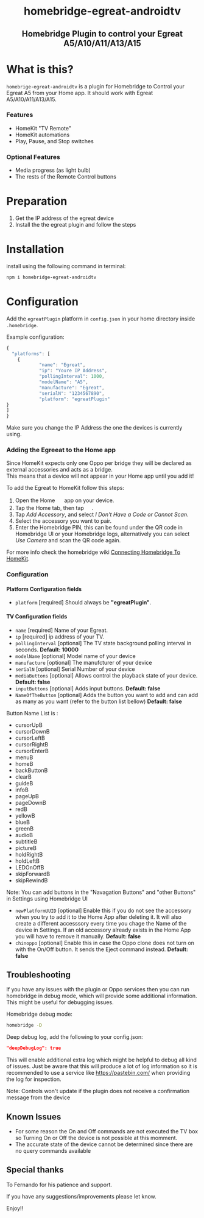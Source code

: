 <span align="center">

# homebridge-egreat-androidtv
## Homebridge Plugin to control your Egreat A5/A10/A11/A13/A15

</span>

# What is this?

`homebrige-egreat-androidtv` is a plugin for Homebridge to Control your Egreat A5 from your Home app. It should work with Egreat A5/A10/A11/A13/A15.


### Features
* HomeKit "TV Remote"
* HomeKit automations
* Play, Pause, and Stop switches
### Optional Features
* Media progress (as light bulb)
* The rests of the Remote Control buttons 

# Preparation
1. Get the IP address of the egreat device
2. Install the the egreat plugin and follow the steps

# Installation
install using the following command in terminal:
```sh
npm i homebridge-egreat-androidtv
```

# Configuration

Add the `egreatPlugin` platform in `config.json` in your home directory inside `.homebridge`.

Example configuration:

```js
{
  "platforms": [
    {
            "name": "Egreat",
            "ip": "Youre IP Address", 
            "pollingInterval": 1000,
            "modelName": "A5",
            "manufacture": "Egreat",
            "serialN": "1234567890",
            "platform": "egreatPlugin"
}
]
}
```

Make sure you change the IP Address the one the devices is currently using.


### Adding the Egreeat to the Home app
Since HomeKit expects only one Oppo per bridge they will be declared as external accessories and acts as a bridge.  
This means that a device will not appear in your Home app until you add it!

To add the Egreat to HomeKit follow this steps:

1. Open the Home <img src="https://user-images.githubusercontent.com/3979615/78010622-4ea1d380-738e-11ea-8a17-e6a465eeec35.png" height="16.42px"> app on your device.
2. Tap the Home tab, then tap <img src="https://user-images.githubusercontent.com/3979615/78010869-9aed1380-738e-11ea-9644-9f46b3633026.png" height="16.42px">.
3. Tap *Add Accessory*, and select *I Don't Have a Code or Cannot Scan*.
4. Select the accessory you want to pair.
5. Enter the Homebridge PIN, this can be found under the QR code in Homebridge UI or your Homebridge logs, alternatively you can select *Use Camera* and scan the QR code again.

For more info check the homebridge wiki [Connecting Homebridge To HomeKit](https://github.com/homebridge/homebridge/wiki/Connecting-Homebridge-To-HomeKit).

### Configuration
#### Platform Configuration fields
- `platform` [required]
Should always be **"egreatPlugin"**.
#### TV Configuration fields
- `name` [required]
Name of your Egreat.
- `ip` [required]
ip address of your TV.
- `pollingInterval` [optional]
The TV state background polling interval in seconds. **Default: 10000**
- `modelName` [optional]
Model name of your device
- `manufacture` [optional]
The manufcturer of your device
- `serialN` [optional]
Serial Number of your device
- `mediaButtons` [optional]
Allows control the playback state of your device. **Default: false**
- `inputButtons` [optional]
Adds input buttons. **Default: false**
- `NameOfTheButton` [optional]
Adds the button you want to add and can add as many as you want (refer to the button list bellow) **Default: false**

Button Name List is :
- cursorUpB
- cursorDownB 
- cursorLeftB
- cursorRightB
- cursorEnterB
- menuB
- homeB
- backButtonB
- clearB 
- guideB
- infoB
- pageUpB
- pageDownB
- redB
- yellowB
- blueB
- greenB
- audioB
- subtitleB
- pictureB
- holdRightB
- holdLeftB
- LEDOnOffB
- skipForwardB
- skipRewindB 


Note: You can add  buttons in the "Navagation Buttons" and "other Buttons" in Settings using Homebridge UI
- `newPlatformUUID` [optional]
Enable this if you do not see the accessory when you try to add it to the Home App after deleting it. It will also create a different accesssory every time you chage the Name of the device in Settings. If an old accessory already exists in the Home App you will have to remove it manually. **Default: false**
- `chinoppo` [optional]
Enable this in case the Oppo clone does not turn on with the On/Off button. It sends the Eject command instead. **Default: false**

## Troubleshooting
If you have any issues with the plugin or Oppo services then you can run homebridge in debug mode, which will provide some additional information. This might be useful for debugging issues.

Homebridge debug mode:
```sh
homebridge -D
```

Deep debug log, add the following to your config.json:
```json
"deepDebugLog": true
```
This will enable additional extra log which might be helpful to debug all kind of issues. Just be aware that this will produce a lot of log information so it is recommended to use a service like https://pastebin.com/ when providing the log for inspection.

Note: Controls won't update if the plugin does not receive a confirmation message from the device

## Known Issues
-  For some reason the On and Off commands are not executed the TV box so Turning On or Off the device is not possible at this momment.
 - The accurate state of the device cannot be determined since there are no query commands available 

## Special thanks
To Fernando for his patience and support.

If you have any suggestions/improvements please let know.

Enjoy!!
